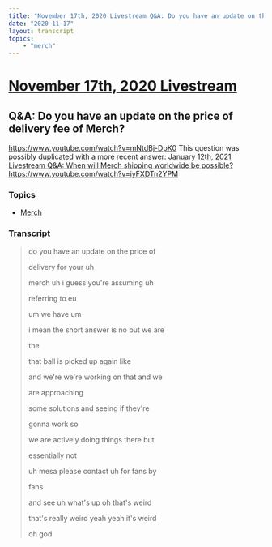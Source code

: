 ```yaml
---
title: "November 17th, 2020 Livestream Q&A: Do you have an update on the price of delivery fee of Merch?"
date: "2020-11-17"
layout: transcript
topics:
    - "merch"
---
```

# [November 17th, 2020 Livestream](../2020-11-17.md)
## Q&A: Do you have an update on the price of delivery fee of Merch?
https://www.youtube.com/watch?v=mNtdBj-DpK0
This question was possibly duplicated with a more recent answer: [January 12th, 2021 Livestream Q&A: When will Merch shipping worldwide be possible?](./yt-iyFXDTn2YPM.md) https://www.youtube.com/watch?v=iyFXDTn2YPM


### Topics
* [Merch](../topics/merch.md)

### Transcript

> do you have an update on the price of
>
> delivery for your uh
>
> merch uh i guess you're assuming uh
>
> referring to eu
>
> um we have um
>
> i mean the short answer is no but we are
>
> the
>
> that ball is picked up again like
>
> and we're we're working on that and we
>
> are approaching
>
> some solutions and seeing if they're
>
> gonna work so
>
> we are actively doing things there but
>
> essentially not
>
> uh mesa please contact uh for fans by
>
> fans
>
> and see uh what's up oh that's weird
>
> that's really weird yeah yeah it's weird
>
> oh god
